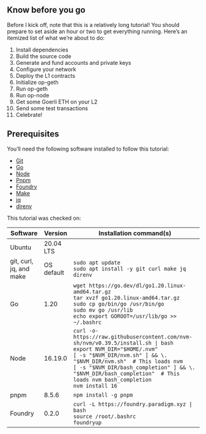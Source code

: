 ## Know before you go

Before I kick off, note that this is a relatively long tutorial! You should prepare to set aside an hour or two to get everything running. Here’s an itemized list of what we’re about to do:

1. Install dependencies
2. Build the source code
3. Generate and fund accounts and private keys
4. Configure your network
5. Deploy the L1 contracts
6. Initialize op-geth
7. Run op-geth
8. Run op-node
9. Get some Goerli ETH on your L2
10. Send some test transactions
11. Celebrate!

## Prerequisites

You’ll need the following software installed to follow this tutorial:

- [Git](https://git-scm.com/)
- [Go](https://go.dev/)
- [Node](https://nodejs.org/en/)
- [Pnpm](https://classic.yarnpkg.com/lang/en/docs/install/)
- [Foundry](https://github.com/foundry-rs/foundry#installation)
- [Make](https://linux.die.net/man/1/make)
- [jq](https://github.com/jqlang/jq)
- [direnv](https://direnv.net)

This tutorial was checked on:

| Software | Version    | Installation command(s) |
| -------- | ---------- | - |
| Ubuntu   | 20.04 LTS  | |
| git, curl, jq, and make | OS default | `sudo apt update` <br> `sudo apt install -y git curl make jq direnv` |
| Go       | 1.20       | `wget https://go.dev/dl/go1.20.linux-amd64.tar.gz` <br> `tar xvzf go1.20.linux-amd64.tar.gz` <br> `sudo cp go/bin/go /usr/bin/go` <br> `sudo mv go /usr/lib` <br> `echo export GOROOT=/usr/lib/go >> ~/.bashrc`
| Node     | 16.19.0    | `curl -o- https://raw.githubusercontent.com/nvm-sh/nvm/v0.39.5/install.sh \| bash` <br> `export NVM_DIR="$HOME/.nvm"` <br> `[ -s "$NVM_DIR/nvm.sh" ] && \. "$NVM_DIR/nvm.sh"  # This loads nvm` <br> `[ -s "$NVM_DIR/bash_completion" ] && \. "$NVM_DIR/bash_completion"  # This loads nvm bash_completion` <br> `nvm install 16`
| pnpm     | 8.5.6      | `npm install -g pnpm`
| Foundry  | 0.2.0      | `curl -L https://foundry.paradigm.xyz \| bash` <br> `source /root/.bashrc` <br> `foundryup`
